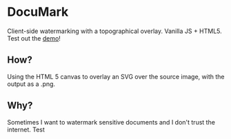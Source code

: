 # DocuMark
Client-side watermarking with a topographical overlay. Vanilla JS + HTML5. Test out the [demo](https://iflp.github.io/documark/)!
## How?
Using the HTML 5 canvas to overlay an SVG over the source image, with the output as a .png.
## Why?
Sometimes I want to watermark sensitive documents and I don't trust the internet. Test
